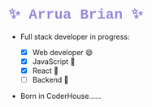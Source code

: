 
# <span style="color:#978bda; font-family: 'Courier New';">:sparkles: **Arrua Brian** :sparkles:</span>

- Full stack developer in progress:

  - [x]  Web developer :smile:
  - [x]  JavaScript 👋
  - [x]  React  👀
  - [ ]  Backend 🌱
 
 - Born in CoderHouse......
